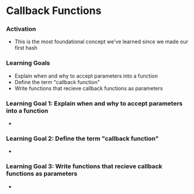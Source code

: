 # Callback Functions



### Activation 

* This is the most foundational concept we've learned since we made our first hash



### Learning Goals

- Explain when and why to accept parameters into a function
- Define the term "callback function"
- Write functions that recieve callback functions as parameters



### Learning Goal 1: Explain when and why to accept parameters into a function

* 



### Learning Goal 2: Define the term "callback function"

* 



### Learning Goal 3: Write functions that recieve callback functions as parameters

* 

